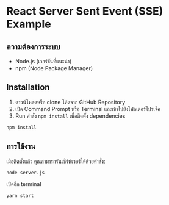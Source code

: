 # React Server Sent Event (SSE) Example

## ความต้องการระบบ

- Node.js (เวอร์ชันที่แนะนำ)
- npm (Node Package Manager) 

## Installation

1. ดาวน์โหลดหรือ clone โค้ดจาก GitHub Repository
2. เปิด Command Prompt หรือ Terminal และเข้าไปยังโฟลเดอร์โปรเจ็ค
3. Run คำสั่ง `npm install` เพื่อติดตั้ง dependencies

```bash
npm install
```

## การใช้งาน

เมื่อติดตั้งแล้ว คุณสามารถรันเซิร์ฟเวอร์ได้ด้วยคำสั่ง:

```bash
node server.js
```

เปิดอีก terminal
```bash
yarn start
```